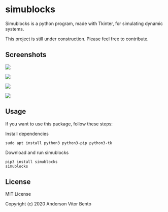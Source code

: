 # simublocks

Simublocks is a python program, made with Tkinter, for simulating dynamic systems.

This project is still under construction. Please feel free to contribute.

## Screenshots

![](https://github.com/bentoavb/simublocks/blob/master/images/img1.png)

![](https://github.com/bentoavb/simublocks/blob/master/images/img2.png)

![](https://github.com/bentoavb/simublocks/blob/master/images/img3.png)

![](https://github.com/bentoavb/simublocks/blob/master/images/img6.png)

## Usage

If you want to use this package, follow these steps:

Install dependencies

    sudo apt install python3 python3-pip python3-tk

Download and run simublocks

    pip3 install simublocks
    simublocks

  

## License

MIT License

Copyright (c) 2020 Anderson Vitor Bento